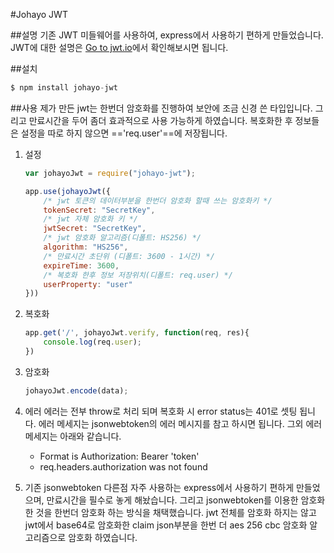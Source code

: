 #Johayo JWT

##설명
 기존 JWT 미들웨어를 사용하여, express에서 사용하기 편하게 만들었습니다.
JWT에 대한 설명은 <a href='http://jwt.io' target='_black'>Go to jwt.io</a>에서 확인해보시면 됩니다. 

##설치
```javascript
$ npm install johayo-jwt
```

##사용
제가 만든 jwt는 한번더 암호화를 진행하여 보안에 조금 신경 쓴 타입입니다. 그리고 만료시간을 두어 좀더 효과적으로 사용 가능하게 하였습니다. 복호화한 후 정보들은 설정을 따로 하지 않으면 =='req.user'==에 저장됩니다.

1. 설정
	```javascript
    var johayoJwt = require("johayo-jwt");

    app.use(johayoJwt({
        /* jwt 토큰의 데이터부분을 한번더 암호화 할때 쓰는 암호화키 */
        tokenSecret: "SecretKey",
        /* jwt 자체 암호화 키 */
        jwtSecret: "SecretKey",
        /* jwt 암호화 알고리즘(디폴트: HS256) */
        algorithm: "HS256",
        /* 만료시간 초단위 (디폴트: 3600 - 1시간) */
        expireTime: 3600,
        /* 복호화 한후 정보 저장위치(디폴트: req.user) */
        userProperty: "user"
    }))
	```
2. 복호화
	```javascript
    app.get('/', johayoJwt.verify, function(req, res){
    	console.log(req.user);
    })
	 ```
3. 암호화
	```javascript
    johayoJwt.encode(data);
	```
4. 에러
	에러는 전부 throw로 처리 되며 복호화 시 error status는 401로 셋팅 됩니다. 에러 메세지는 jsonwebtoken의 에러 메시지를 참고 하시면 됩니다. 그외 에러메세지는 아래와 같습니다.
	- Format is Authorization: Bearer 'token'
	- req.headers.authorization was not found

5. 기존 jsonwebtoken 다른점
	자주 사용하는 express에서 사용하기 편하게 만들었으며, 만료시간을 필수로 놓게 해놨습니다. 그리고 jsonwebtoken를 이용한 암호화 한 것을 한번더 암호화 하는 방식을 채택했습니다. jwt 전체를 암호화 하지는 않고 jwt에서 base64로 암호화한 claim json부분을 한번 더 aes 256 cbc 암호화 알고리즘으로 암호화 하였습니다.

